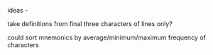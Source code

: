 ideas - 

take definitions from final three characters of lines only?

could sort mnemonics by average/minimum/maximum frequency of characters